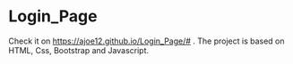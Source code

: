 # Login_Page
Check it on https://ajoe12.github.io/Login_Page/# .
The project is based on HTML, Css, Bootstrap and Javascript.
